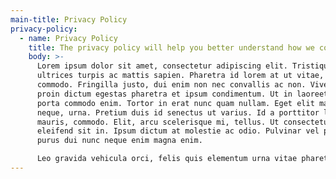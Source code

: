 ```yaml
---
main-title: Privacy Policy
privacy-policy:
  - name: Privacy Policy
    title: The privacy policy will help you better understand how we collect user data
    body: >-
      Lorem ipsum dolor sit amet, consectetur adipiscing elit. Tristique
      ultrices turpis ac mattis sapien. Pharetra id lorem at ut vitae, lorem
      commodo. Fringilla justo, dui enim non nec convallis ac non. Viverra cum
      proin dictum egestas pharetra et ipsum condimentum. Ut in laoreet ultrices
      porta commodo enim. Tortor in erat nunc quam nullam. Eget elit magna
      neque, urna. Pretium duis id senectus ut varius. Id a porttitor lacus,
      mauris, commodo. Elit, arcu scelerisque mi, tellus. Ut consectetur
      eleifend sit in. Ipsum dictum at molestie ac odio. Pulvinar vel proin
      purus dui nunc neque enim magna enim.

      Leo gravida vehicula orci, felis quis elementum urna vitae pharetra. Risus neque id etiam ullamcorper adipiscing tellus. Blandit a dictum lorem facilisis. Nullam malesuada quisque nec eget tempus elementum nascetur aenean. Aliquet tempor amet pulvinar dictum. Est integer amet nascetur sem urna velit sed. Cursus blandit lorem lectus orci, lacus sit. Imperdiet scelerisque et quis dictumst sed quam. Accumsan quis nunc donec sagittis, dui, tincidunt enim. Purus praesent diam morbi mi. Sed dolor fringilla curabitur arcu. Tincidunt neque mattis fames sed massa. Vestibulum bibendum tellus pharetra justo morbi at ornare molestie. Sit volutpat amet gravida scelerisque etiam metus. Nibh felis velit, sodales sed tellus erat. Neque.
---
```

